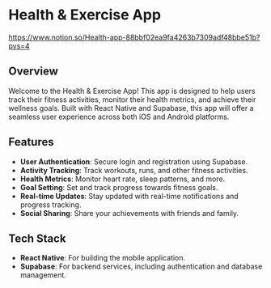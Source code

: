 # Health & Exercise App

https://www.notion.so/Health-app-88bbf02ea9fa4263b7309adf48bbe51b?pvs=4

## Overview

Welcome to the Health & Exercise App! This app is designed to help users track their fitness activities, monitor their health metrics, and achieve their wellness goals. Built with React Native and Supabase, this app will offer a seamless user experience across both iOS and Android platforms.

## Features

- **User Authentication**: Secure login and registration using Supabase.
- **Activity Tracking**: Track workouts, runs, and other fitness activities.
- **Health Metrics**: Monitor heart rate, sleep patterns, and more.
- **Goal Setting**: Set and track progress towards fitness goals.
- **Real-time Updates**: Stay updated with real-time notifications and progress tracking.
- **Social Sharing**: Share your achievements with friends and family.

## Tech Stack

- **React Native**: For building the mobile application.
- **Supabase**: For backend services, including authentication and database management.
